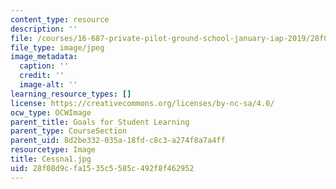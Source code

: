 ```yaml
---
content_type: resource
description: ''
file: /courses/16-687-private-pilot-ground-school-january-iap-2019/28f08d9cfa1535c5585c492f8f462952_Cessna1.jpg
file_type: image/jpeg
image_metadata:
  caption: ''
  credit: ''
  image-alt: ''
learning_resource_types: []
license: https://creativecommons.org/licenses/by-nc-sa/4.0/
ocw_type: OCWImage
parent_title: Goals for Student Learning
parent_type: CourseSection
parent_uid: 8d2be332-035a-18fd-c8c3-a274f8a7a4ff
resourcetype: Image
title: Cessna1.jpg
uid: 28f08d9c-fa15-35c5-585c-492f8f462952
---
```

